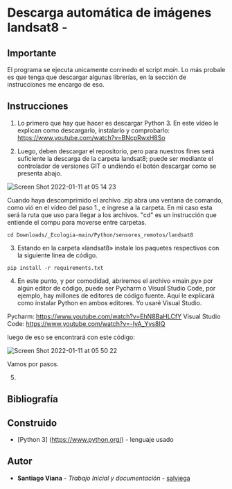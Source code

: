 # Descarga automática de imágenes landsat8 - 


## Importante

El programa se ejecuta unicamente corrinedo el script _main_. Lo más probale es que tenga que descargar algunas librerías, en la sección de instrucciones me encargo de eso. 

## Instrucciones

1. Lo primero que hay que hacer es descargar Python 3. En este vídeo le explican como descargarlo, instalarlo y comprobarlo: https://www.youtube.com/watch?v=BNcpRwxH8So

2. Luego, deben descargar el repositorio, pero para nuestros fines será suficiente la descarga de la carpeta landsat8; puede ser mediante el controlador de versiones GIT o undiendo el botón descargar como se presenta abajo. 

![Screen Shot 2022-01-11 at 05 14 23](https://user-images.githubusercontent.com/90350943/148924682-6f156e4f-0eb0-4156-95ce-8a136dbe7e35.png)

Cuando haya descomprimido el archivo .zip abra una ventana de comando, como vió en el vídeo del paso 1., e ingrese a la carpeta. En mi caso esta será la ruta que uso para llegar a los archivos. "cd" es un instrucción que entiende el compu para moverse entre carpetas.

```
cd Downloads/_Ecologia-main/Python/sensores_remotos/landsat8
```

3. Estando en la carpeta «landsat8» instale los paquetes respectivos con la siguiente linea de código.

```
pip install -r requirements.txt
```

4. En este punto, y por comodidad, abriremos el archivo «main.py» por algún editor de código, puede ser Pycharm o Visual Studio Code, por ejemplo, hay millones de editores de código fuente. Aquí le explicará como instalar Python en ambos editores. Yo usaré Visual Studio.

Pycharm: https://www.youtube.com/watch?v=EhN8BaHLCfY
Visual Studio Code: https://www.youtube.com/watch?v=-IyA_Yvs8IQ

luego de eso se encontrará con este código:

![Screen Shot 2022-01-11 at 05 50 22](https://user-images.githubusercontent.com/90350943/148929828-fb292c75-9412-40f3-8e50-6d3ca88e08d4.png)

Vamos por pasos.

5. 



## Bibliografía

## Construido

* [Python 3] (https://www.python.org/) - lenguaje usado

## Autor

* **Santiago Viana** - *Trabajo Inicial y documentación* - [salviega](https://github.com/salviega)